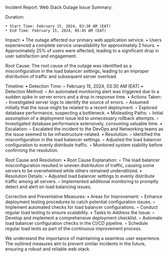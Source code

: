 Incident Report: Web Stack Outage
Issue Summary:

Duration:

    • Start Time: February 15, 2024, 03:30 AM (EAT)
    • End Time: February 15, 2024, 05:45 AM (EAT)


Impact:
    • The outage affected our primary web application service.
    • Users experienced a complete service unavailability for approximately 2 hours.
    • Approximately 25% of users were affected, leading to a significant drop in user satisfaction and engagement.


Root Cause: The root cause of the outage was identified as a misconfiguration in the load balancer settings, leading to an improper distribution of traffic and subsequent server overload.


Timeline:
    • Detection Time:
        ◦ February 15, 2024, 03:30 AM (EAT)
    • Detection Method:
        ◦ An automated monitoring alert was triggered due to a sudden spike in server errors and a drop in response time.
    • Actions Taken:
        ◦ Investigated server logs to identify the source of errors.
        ◦ Assumed initially that the issue might be related to a recent deployment.
        ◦ Explored database performance, suspecting a bottleneck.
    • Misleading Paths:
        ◦ Initial assumption of a deployment issue led to unnecessary rollback attempts.
        ◦ Investigated database performance extensively, consuming valuable time.
    • Escalation:
        ◦ Escalated the incident to the DevOps and Networking teams as the issue seemed to be infrastructure-related.
    • Resolution:
        ◦ Identified the misconfiguration in the load balancer settings.
        ◦ Adjusted the load balancer configuration to evenly distribute traffic.
        ◦ Monitored system stability before confirming the resolution.


Root Cause and Resolution:
    • Root Cause Explanation:
        ◦ The load balancer misconfiguration resulted in uneven distribution of traffic, causing some servers to be overwhelmed while others remained underutilized.
    • Resolution Details:
        ◦ Adjusted load balancer settings to evenly distribute traffic among all servers.
        ◦ Implemented additional monitoring to promptly detect and alert on load balancing issues.


Corrective and Preventative Measures:
    • Areas for Improvement:
        ◦ Enhance deployment testing procedures to catch potential configuration issues.
        ◦ Implement automated checks for load balancer configurations.
        ◦ Conduct regular load testing to ensure scalability.
    • Tasks to Address the Issue:
        ◦ Develop and implement a comprehensive deployment checklist.
        ◦ Automate load balancer configuration checks in the CI/CD pipeline.
        ◦ Schedule regular load tests as part of the continuous improvement process.


We understand the importance of maintaining a seamless user experience. The outlined measures aim to prevent similar incidents in the future, ensuring a robust and reliable web stack.
